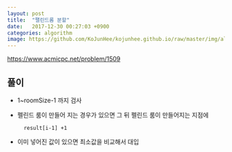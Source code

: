 ```yaml
---
layout: post
title:  "팰린드롬 분할"
date:   2017-12-30 00:27:03 +0900
categories: algorithm
image: https://github.com/KoJunHee/kojunhee.github.io/raw/master/img/algorithm.png
---
```


<https://www.acmicpc.net/problem/1509>

## 풀이

- 1~roomSize-1 까지 검사
- 펠린드 룸이 만들어 지는 경우가 있으면 그 뒤 펠린드 룸이 만들어지는 지점에 
	 	
	 	result[i-1] +1
	 	
- 이미 넣어진 값이 있으면 최소값을 비교해서 대입







		
	

